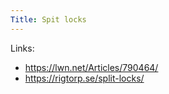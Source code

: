 ```yaml
---
Title: Spit locks
---
```


Links:
- https://lwn.net/Articles/790464/
- https://rigtorp.se/split-locks/
